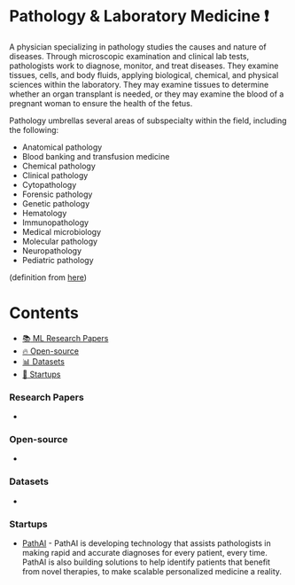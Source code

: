 # Pathology & Laboratory Medicine :heavy_exclamation_mark:
A physician specializing in pathology studies the causes and nature of diseases. Through microscopic examination and clinical lab tests, pathologists work to diagnose, monitor, and treat diseases. They examine tissues, cells, and body fluids, applying biological, chemical, and physical sciences within the laboratory. They may examine tissues to determine whether an organ transplant is needed, or they may examine the blood of a pregnant woman to ensure the health of the fetus.

Pathology umbrellas several areas of subspecialty within the field, including the following:

* Anatomical pathology
* Blood banking and transfusion medicine
* Chemical pathology
* Clinical pathology
* Cytopathology
* Forensic pathology
* Genetic pathology
* Hematology
* Immunopathology
* Medical microbiology
* Molecular pathology
* Neuropathology
* Pediatric pathology

(definition from [here](https://www.sgu.edu/blog/medical/ultimate-list-of-medical-specialties/))

# Contents 
- [:books: ML Research Papers](#research-papers)
- [:fire: Open-source](#open-source)
- [:bar_chart: Datasets](#datasets)
- [:eyes: Startups](#startups)

### Research Papers
- 
### Open-source
- 
### Datasets
- 
### Startups
- [PathAI](https://www.pathai.com/) - PathAI is developing technology that assists pathologists in making rapid and accurate diagnoses for every patient, every time. PathAI is also building solutions to help identify patients that benefit from novel therapies, to make scalable personalized medicine a reality.
